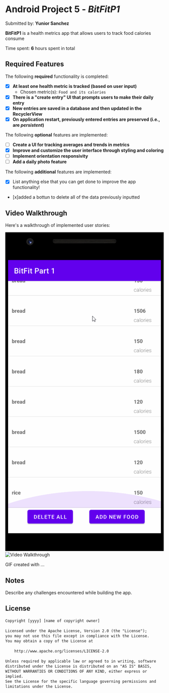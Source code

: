 # Android Project 5 - *BitFitP1*

Submitted by: **Yunior Sanchez**

**BitFitP1** is a health metrics app that allows users to track food calories consume 

Time spent: **6** hours spent in total

## Required Features

The following **required** functionality is completed:

- [x] **At least one health metric is tracked (based on user input)**
  - Chosen metric(s): `Food and its calories`
- [x] **There is a "create entry" UI that prompts users to make their daily entry**
- [x] **New entries are saved in a database and then updated in the RecyclerView**
- [x] **On application restart, previously entered entries are preserved (i.e., are *persistent*)**
 
The following **optional** features are implemented:

- [ ] **Create a UI for tracking averages and trends in metrics**
- [x] **Improve and customize the user interface through styling and coloring**
- [ ] **Implement orientation responsivity**
- [ ] **Add a daily photo feature**

The following **additional** features are implemented:

- [x] List anything else that you can get done to improve the app functionality!
- [x]added a bottun to delete all of the data previously inputted

## Video Walkthrough

Here's a walkthrough of implemented user stories:


![BitFitP1Walkthru](https://github.com/yunsanch/BitFit_Part_1/blob/master/BitFitP1walkthru.gif)
<img src='http://i.imgur.com/link/to/your/gif/file.gif' title='Video Walkthrough' width='' alt='Video Walkthrough' />

<!-- Replace this with whatever GIF tool you used! -->
GIF created with ...  
<!-- Recommended tools:
[Kap](https://getkap.co/) for macOS
[ScreenToGif](https://www.screentogif.com/) for Windows
[peek](https://github.com/phw/peek) for Linux. -->

## Notes

Describe any challenges encountered while building the app.

## License

    Copyright [yyyy] [name of copyright owner]

    Licensed under the Apache License, Version 2.0 (the "License");
    you may not use this file except in compliance with the License.
    You may obtain a copy of the License at

        http://www.apache.org/licenses/LICENSE-2.0

    Unless required by applicable law or agreed to in writing, software
    distributed under the License is distributed on an "AS IS" BASIS,
    WITHOUT WARRANTIES OR CONDITIONS OF ANY KIND, either express or implied.
    See the License for the specific language governing permissions and
    limitations under the License.